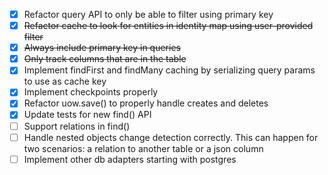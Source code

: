 - [x] Refactor query API to only be able to filter using primary key
- [x] ~~Refactor cache to look for entities in identity map using user-provided filter~~
- [x] ~~Always include primary key in queries~~
- [x] ~~Only track columns that are in the table~~
- [x] Implement findFirst and findMany caching by serializing query params to use as cache key
- [x] Implement checkpoints properly
- [x] Refactor uow.save() to properly handle creates and deletes
- [x] Update tests for new find() API
- [ ] Support relations in find()
- [ ] Handle nested objects change detection correctly. This can happen for two scenarios: a relation to another table or a json column
- [ ] Implement other db adapters starting with postgres
